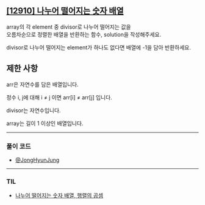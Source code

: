 ## [[12910] 나누어 떨어지는 숫자 배열](https://school.programmers.co.kr/learn/courses/30/lessons/12910)
array의 각 element 중 divisor로 나누어 떨어지는 값을 
<br>
오름차순으로 정렬한 배열을 반환하는 함수, solution을 작성해주세요.

divisor로 나누어 떨어지는 element가 하나도 없다면 배열에 -1을 담아 반환하세요.

## 제한 사항
arr은 자연수를 담은 배열입니다.

정수 i, j에 대해 i ≠ j 이면 arr[i] ≠ arr[j] 입니다.

divisor는 자연수입니다.

array는 길이 1 이상인 배열입니다.

***

### 풀이 코드

- [@JongHyunJung](https://github.com/viaunixue/algorithm-study/blob/main/programmers/level-1/12910/jjh.py)

***

### TIL

* [나누어 떨어지는 숫자 배열, 행렬의 곱셈](https://almond0115.tistory.com/entry/programmers-나누어-떨어지는-숫자-배열-행렬의-곱셈)
